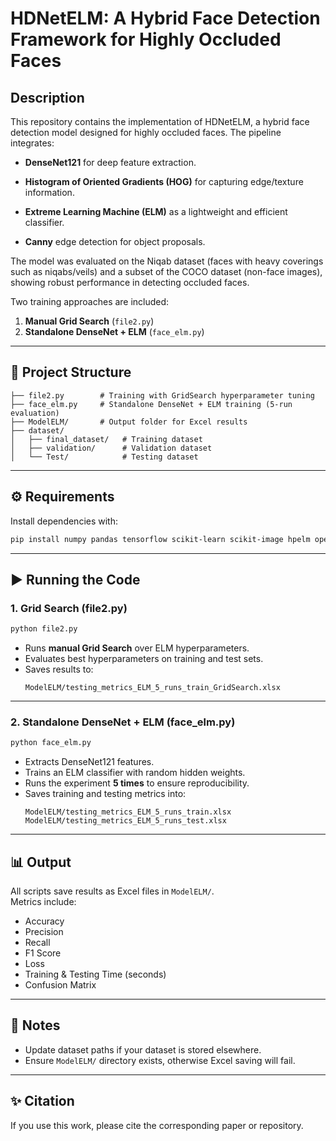 # HDNetELM: A Hybrid Face Detection Framework for Highly Occluded Faces

## Description
This repository contains the implementation of HDNetELM, a hybrid face detection model designed for highly occluded faces. The pipeline integrates:

- **DenseNet121** for deep feature extraction.

- **Histogram of Oriented Gradients (HOG)** for capturing edge/texture information.

- **Extreme Learning Machine (ELM)** as a lightweight and efficient classifier.

- **Canny** edge detection for object proposals.

The model was evaluated on the Niqab dataset (faces with heavy coverings such as niqabs/veils) and a subset of the COCO dataset (non-face images), showing robust performance in detecting occluded faces.

Two training approaches are included:
1. **Manual Grid Search** (`file2.py`)
2. **Standalone DenseNet + ELM** (`face_elm.py`)

---

## 📂 Project Structure
```
├── file2.py        # Training with GridSearch hyperparameter tuning
├── face_elm.py     # Standalone DenseNet + ELM training (5-run evaluation)
├── ModelELM/       # Output folder for Excel results
├── dataset/
│   ├── final_dataset/   # Training dataset
│   ├── validation/      # Validation dataset
│   └── Test/            # Testing dataset
```

---

## ⚙️ Requirements

Install dependencies with:

```bash
pip install numpy pandas tensorflow scikit-learn scikit-image hpelm opencv-python openpyxl
```

---

## ▶️ Running the Code

### **1. Grid Search (file2.py)**

```bash
python file2.py
```

- Runs **manual Grid Search** over ELM hyperparameters.
- Evaluates best hyperparameters on training and test sets.
- Saves results to:
  ```
  ModelELM/testing_metrics_ELM_5_runs_train_GridSearch.xlsx
  ```

---

### **2. Standalone DenseNet + ELM (face_elm.py)**

```bash
python face_elm.py
```

- Extracts DenseNet121 features.
- Trains an ELM classifier with random hidden weights.
- Runs the experiment **5 times** to ensure reproducibility.
- Saves training and testing metrics into:
  ```
  ModelELM/testing_metrics_ELM_5_runs_train.xlsx
  ModelELM/testing_metrics_ELM_5_runs_test.xlsx
  ```

---

## 📊 Output

All scripts save results as Excel files in `ModelELM/`.  
Metrics include:

- Accuracy  
- Precision  
- Recall  
- F1 Score  
- Loss  
- Training & Testing Time (seconds)  
- Confusion Matrix  

---

## 📌 Notes
- Update dataset paths if your dataset is stored elsewhere.
- Ensure `ModelELM/` directory exists, otherwise Excel saving will fail.

---

## ✨ Citation
If you use this work, please cite the corresponding paper or repository.
